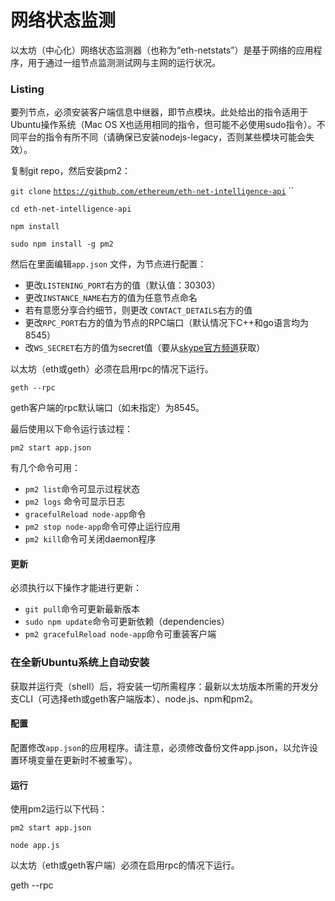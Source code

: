 # 网络状态监测

以太坊（中心化）网络状态监测器（也称为“eth-netstats”）是基于网络的应用程序，用于通过一组节点监测测试网与主网的运行状况。

### Listing

要列节点，必须安装客户端信息中继器，即节点模块。此处给出的指令适用于Ubuntu操作系统（Mac OS X也适用相同的指令，但可能不必使用sudo指令）。不同平台的指令有所不同（请确保已安装nodejs-legacy，否则某些模块可能会失效）。

复制git repo，然后安装pm2：

`git clone` [`https://github.com/ethereum/eth-net-intelligence-api`](https://github.com/ethereum/eth-net-intelligence-api) ``

`cd eth-net-intelligence-api` 

`npm install` 

`sudo npm install -g pm2`

然后在里面编辑`app.json` 文件，为节点进行配置：

* 更改`LISTENING_PORT`右方的值（默认值：30303）
* 更改`INSTANCE_NAME`右方的值为任意节点命名
* 若有意愿分享合约细节，则更改 `CONTACT_DETAILS`右方的值
* 更改`RPC_PORT`右方的值为节点的RPC端口（默认情况下C++和go语言均为8545）
* 改`WS_SECRET`右方的值为secret值（要从[skype官方频道](http://tinyurl.com/ofndjbo)获取）

以太坊（eth或geth）必须在启用rpc的情况下运行。

`geth --rpc`

geth客户端的rpc默认端口（如未指定）为8545。

最后使用以下命令运行该过程：

`pm2 start app.json`

有几个命令可用：

* `pm2 list`命令可显示过程状态 
* `pm2 logs` 命令可显示日志  
* `gracefulReload node-app`命令  
* `pm2 stop node-app`命令可停止运行应用 
* `pm2 kill`命令可关闭daemon程序

#### 更新

必须执行以下操作才能进行更新：

* `git pull`命令可更新最新版本 
* `sudo npm update`命令可更新依赖（dependencies） 
* `pm2 gracefulReload node-app`命令可重装客户端

### 

### 在全新Ubuntu系统上自动安装

获取并运行壳（shell）后，将安装一切所需程序：最新以太坊版本所需的开发分支CLI（可选择eth或geth客户端版本）、node.js、npm和pm2。

#### 配置

配置修改`app.json`的应用程序。请注意，必须修改备份文件app.json，以允许设置环境变量在更新时不被重写）。

#### 运行

使用pm2运行以下代码：

`pm2 start app.json` 

`node app.js`

以太坊（eth或geth客户端）必须在启用rpc的情况下运行。

geth --rpc





